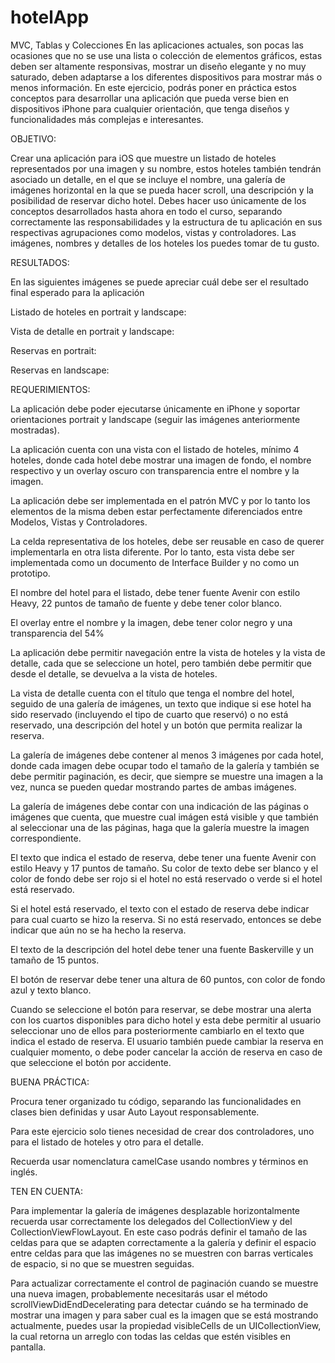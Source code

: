 # hotelApp
MVC, Tablas y Colecciones
En las aplicaciones actuales, son pocas las ocasiones que no se use una lista o colección de elementos gráficos, estas deben ser altamente responsivas, mostrar un diseño elegante y no muy saturado, deben adaptarse a los diferentes dispositivos para mostrar más o menos información. En este ejercicio, podrás poner en práctica estos conceptos para desarrollar una aplicación que pueda verse bien en dispositivos iPhone para cualquier orientación, que tenga diseños y funcionalidades más complejas e interesantes.


OBJETIVO:

Crear una aplicación para iOS que muestre un listado de hoteles representados por una imagen y su nombre, estos hoteles también tendrán asociado un detalle, en el que se incluye el nombre, una galería de imágenes horizontal en la que se pueda hacer scroll, una descripción y la posibilidad de reservar dicho hotel. Debes hacer uso únicamente de los conceptos desarrollados hasta ahora en todo el curso, separando correctamente las responsabilidades y la estructura de tu aplicación en sus respectivas agrupaciones como modelos, vistas y controladores. Las imágenes, nombres y detalles de los hoteles los puedes tomar de tu gusto.


RESULTADOS:

En las siguientes imágenes se puede apreciar cuál debe ser el resultado final esperado para la aplicación


Listado de hoteles en portrait y landscape:





Vista de detalle en portrait y landscape:







Reservas en portrait:





Reservas en landscape:







REQUERIMIENTOS:

La aplicación debe poder ejecutarse únicamente en iPhone y soportar orientaciones portrait y landscape (seguir las imágenes anteriormente mostradas).

La aplicación cuenta con una vista con el listado de hoteles, mínimo 4 hoteles, donde cada hotel debe mostrar una imagen de fondo, el nombre respectivo y un overlay oscuro con transparencia entre el nombre y la imagen.

La aplicación debe ser implementada en el patrón MVC y por lo tanto los elementos de la misma deben estar perfectamente diferenciados entre Modelos, Vistas y Controladores.

La celda representativa de los hoteles, debe ser reusable en caso de querer implementarla en otra lista diferente. Por lo tanto, esta vista debe ser implementada como un documento de Interface Builder y no como un prototipo.

El nombre del hotel para el listado, debe tener fuente Avenir con estilo Heavy, 22 puntos de tamaño de fuente y debe tener color blanco.

El overlay entre el nombre y la imagen, debe tener color negro y una transparencia del 54%




La aplicación debe permitir navegación entre la vista de hoteles y la vista de detalle, cada que se seleccione un hotel, pero también debe permitir que desde el detalle, se devuelva a la vista de hoteles.




La vista de detalle cuenta con el título que tenga el nombre del hotel, seguido de una galería de imágenes, un texto que indique si ese hotel ha sido reservado (incluyendo el tipo de cuarto que reservó) o no está reservado, una descripción del hotel y un botón que permita realizar la reserva.

La galería de imágenes debe contener al menos 3 imágenes por cada hotel, donde cada imagen debe ocupar todo el tamaño de la galería y también se debe permitir paginación, es decir, que siempre se muestre una imagen a la vez, nunca se pueden quedar mostrando partes de ambas imágenes.




La galería de imágenes debe contar con una indicación de las páginas o imágenes que cuenta, que muestre cual imágen está visible y que también al seleccionar una de las páginas, haga que la galería muestre la imagen correspondiente.




El texto que indica el estado de reserva, debe tener una fuente Avenir con estilo Heavy y 17 puntos de tamaño. Su color de texto debe ser blanco y el color de fondo debe ser rojo si el hotel no está reservado o verde si el hotel está reservado.



Si el hotel está reservado, el texto con el estado de reserva debe indicar para cual cuarto se hizo la reserva. Si no está reservado, entonces se debe indicar que aún no se ha hecho la reserva.

El texto de la descripción del hotel debe tener una fuente Baskerville y un tamaño de 15 puntos.

El botón de reservar debe tener una altura de 60 puntos, con color de fondo azul y texto blanco.


Cuando se seleccione el botón para reservar, se debe mostrar una alerta con los cuartos disponibles para dicho hotel y esta debe permitir al usuario seleccionar uno de ellos para posteriormente cambiarlo en el texto que indica el estado de reserva. El usuario también puede cambiar la reserva en cualquier momento, o debe poder cancelar la acción de reserva en caso de que seleccione el botón por accidente.




BUENA PRÁCTICA:

Procura tener organizado tu código, separando las funcionalidades en clases bien definidas y usar Auto Layout responsablemente.

Para este ejercicio solo tienes necesidad de crear dos controladores, uno para el listado de hoteles y otro para el detalle.

Recuerda usar nomenclatura camelCase usando nombres y términos en inglés.

TEN EN CUENTA:

Para implementar la galería de imágenes desplazable horizontalmente recuerda usar correctamente los delegados del CollectionView y del CollectionViewFlowLayout. En este caso podrás definir el tamaño de las celdas para que se adapten correctamente a la galería y definir el espacio entre celdas para que las imágenes no se muestren con barras verticales de espacio, si no que se muestren seguidas.

Para actualizar correctamente el control de paginación cuando se muestre una nueva imagen, probablemente necesitarás usar el método scrollViewDidEndDecelerating para detectar cuándo se ha terminado de mostrar una imagen y para saber cual es la imagen que se está mostrando actualmente, puedes usar la propiedad visibleCells de un UICollectionView, la cual retorna un arreglo con todas las celdas que estén visibles en pantalla.

